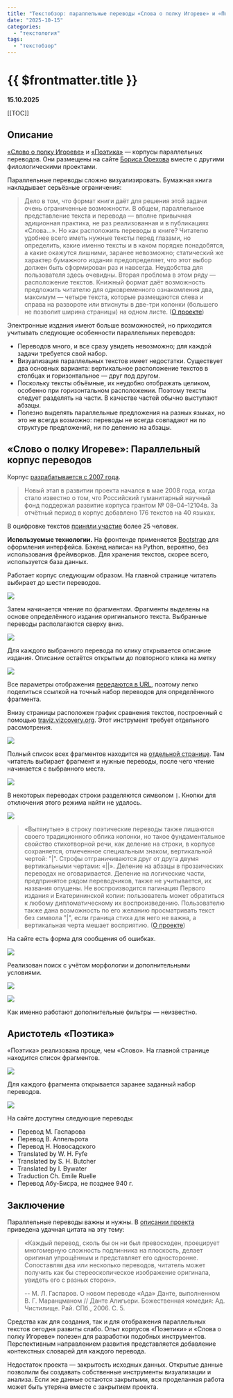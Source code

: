 ```yaml
---
title: "Текстобзор: параллельные переводы «Слова о полку Игореве» и «Поэтики» Аристотеля"
date: "2025-10-15"
categories:
  - "текстология"
tags:
  - "текстобзор"
---
```


# {{ $frontmatter.title }}

**15.10.2025**

[[TOC]]

## Описание

[«Слово о полку Игореве»](http://nevmenandr.net/slovo/) и [«Поэтика»](http://nevmenandr.net/poetica/aristotle.php) — корпусы параллельных переводов. Они размещены на сайте [Бориса Орехова](http://nevmenandr.net/bo.php) вместе с другими филологическими проектами.

Параллельные переводы сложно визуализировать. Бумажная книга накладывает серьёзные ограничения:

> Дело в том, что формат книги даёт для решения этой задачи очень ограниченные возможности. В общем, параллельное представление текста и перевода — вполне привычная эдиционная практика, не раз реализованная и в публикациях «Слова…». Но как расположить переводы в книге? Читателю удобнее всего иметь нужные тексты перед глазами, но определить, какие именно тексты и в каком порядке понадобятся, а какие окажутся лишними, заранее невозможно; статический же характер бумажного издания предопределяет, что этот выбор должен быть сформирован раз и навсегда. Неудобства для пользователя здесь очевидны. Вторая проблема в этом ряду — расположение текстов. Книжный формат даёт возможность предложить читателю для одновременного ознакомления два, максимум — четыре текста, которые размещаются слева и справа на развороте или втиснуты в две-три колонки (большего не позволит ширина страницы) на одном листе. ([О проекте](http://nevmenandr.net/slovo/pro.php))

Электронные издания имеют больше возможностей, но приходится учитывать следующие особенности параллельных переводов:

* Переводов много, и все сразу увидеть невозможно; для каждой задачи требуется свой набор.
* Визуализация параллельных текстов имеет недостатки. Существует два основных варианта: вертикальное расположение текстов в столбцах и горизонтальное — друг под другом.
* Поскольку тексты объёмные, их неудобно отображать целиком, особенно при горизонтальном расположении. Поэтому тексты следует разделять на части. В качестве частей обычно выступают абзацы.
* Полезно выделять параллельные предложения на разных языках, но это не всегда возможно: переводы не всегда совпадают ни по структуре предложений, ни по делению на абзацы.

## «Слово о полку Игореве»: Параллельный корпус переводов

Корпус [разрабатывается с 2007 года](http://nevmenandr.net/slovo/pro.php).

> Новый этап в развитии проекта начался в мае 2008 года, когда стало известно о том, что Российский гуманитарный научный фонд поддержал развитие корпуса грантом № 08–04–12104в. За отчётный период в корпус добавлено 176 текстов на 40 языках. 

В оцифровке текстов [приняли участие](http://nevmenandr.net/slovo/acknow.php) более 25 человек.

**Используемые технологии.** На фронтенде применяется [Bootstrap](https://getbootstrap.com) для оформления интерфейса. Бэкенд написан на Python, вероятно, без использования фреймворков. Для хранения текстов, скорее всего, используется база данных.

Работает корпус следующим образом. На главной странице читатель выбирает до шести переводов.

![](/images/textreview/textreview-nevmenandr-slovo-poetica/textreview-nevmenandr-slovo-poetica-01.png)

Затем начинается чтение по фрагментам. Фрагменты выделены на основе определённого издания оригинального текста. Выбранные переводы располагаются сверху вниз.

![](/images/textreview/textreview-nevmenandr-slovo-poetica/textreview-nevmenandr-slovo-poetica-02.png)

Для каждого выбранного перевода по клику открывается описание издания. Описание остаётся открытым до повторного клика на метку

![](/images/textreview/textreview-nevmenandr-slovo-poetica/textreview-nevmenandr-slovo-poetica-03.png)

Все параметры отображения [передаются в URL](http://nevmenandr.net/cgi-bin/slovo.py?it=a1&it=a2&it=b2&it=b4&it=h12&it=lj&fragm=1#), поэтому легко поделиться ссылкой на точный набор переводов для определённого фрагмента.

Внизу страницы расположен график сравнения текстов, построенный с помощью [traviz.vizcovery.org](http://traviz.vizcovery.org). Этот инструмент требует отдельного рассмотрения.

![](/images/textreview/textreview-nevmenandr-slovo-poetica/textreview-nevmenandr-slovo-poetica-04.png)

Полный список всех фрагментов находится на [отдельной странице](http://nevmenandr.net/slovo/fragm.php). Там читатель выбирает фрагмент и нужные переводы, после чего чтение начинается с выбранного места.

![](/images/textreview/textreview-nevmenandr-slovo-poetica/textreview-nevmenandr-slovo-poetica-05.png)

В некоторых переводах строки разделяются символом `|`. Кнопки для отключения этого режима найти не удалось.

![](/images/textreview/textreview-nevmenandr-slovo-poetica/textreview-nevmenandr-slovo-poetica-06.png)

> «Вытянутые» в строку поэтические переводы также лишаются своего традиционного облика колонки, но такое фундаментальное свойство стихотворной речи, как деление на строки, в корпусе сохраняется, отмеченное специальным знаком, вертикальной чертой: "|". Строфы отграничиваются друг от друга двумя вертикальными чертами: «||». Деление на абзацы в прозаических переводах не оговаривается. Деление на логические части, предпринятое рядом переводчиков, также не учитывается, их названия опущены. Не воспроизводится пагинация Первого издания и Екатерининской копии: пользователь может обратиться к любому дипломатическому их воспроизведению. Пользователю также дана возможность по его желанию просматривать текст без символа "|", если граница стиха для него не важна, а вертикальная черта мешает восприятию. ([О проекте](http://nevmenandr.net/slovo/pro.php))

На сайте есть форма для сообщения об ошибках.

![](/images/textreview/textreview-nevmenandr-slovo-poetica/textreview-nevmenandr-slovo-poetica-07.png)

Реализован поиск с учётом морфологии и дополнительными условиями.

![](/images/textreview/textreview-nevmenandr-slovo-poetica/textreview-nevmenandr-slovo-poetica-08.png)

![](/images/textreview/textreview-nevmenandr-slovo-poetica/textreview-nevmenandr-slovo-poetica-09.png)

Как именно работают дополнительные фильтры — неизвестно.

## Аристотель «Поэтика»

«Поэтика» реализована проще, чем «Слово». На главной странице находится список фрагментов.

![](/images/textreview/textreview-nevmenandr-slovo-poetica/textreview-nevmenandr-slovo-poetica-10.png)

Для каждого фрагмента открывается заранее заданный набор переводов.

![](/images/textreview/textreview-nevmenandr-slovo-poetica/textreview-nevmenandr-slovo-poetica-11.png)

На сайте доступны следующие переводы:

* Перевод М. Гаспарова
* Перевод В. Аппельрота
* Перевод Н. Новосадского
* Translated by W. H. Fyfe
* Translated by S. H. Butcher
* Translated by I. Bywater
* Traduction Ch. Emile Ruelle
* Перевод Абу-Бисра, не позднее 940 г.

## Заключение

Параллельные переводы важны и нужны. В [описании проекта](http://nevmenandr.net/slovo/pro.php) приведена удачная цитата на эту тему:

> «Каждый перевод, сколь бы он ни был превосходен, проецирует многомерную сложность подлинника на плоскость, делает оригинал упрощённым и представляет его односторонне. Сопоставляя два или несколько переводов, читатель может получить как бы стереоскопическое изображение оригинала, увидеть его с разных сторон».
>
> -- М. Л. Гаспаров. О новом переводе «Ада» Данте, выполненном В. Г. Маранцманом // Данте Алигьери. Божественная комедия: Ад. Чистилище. Рай. СПб., 2006. С. 5.

Средства как для создания, так и для отображения параллельных текстов сегодня развиты слабо. Опыт корпусов «Поэетики» и «Слова о полку Игореве» полезен для разработки подобных инструментов. Перспективным направлением развития представляется добавление контекстных словарей для каждого перевода.

Недостаток проекта — закрытость исходных данных. Открытые данные позволили бы создавать собственные инструменты визуализации и анализа. Если же данные остаются закрытыми, вся проделанная работа может быть утеряна вместе с закрытием проекта.
